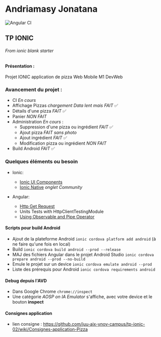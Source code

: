 # Andriamasy Jonatana
![Angular CI](https://github.com/andriamasy-jonatana/lovizza/workflows/Angular%20CI/badge.svg)
## TP IONIC

###### From ionic blank starter

#### Présentation :

Projet IONIC application de pizza Web Mobile M1 DevWeb

### Avancement du projet :
- CI *En cours*
- Affichage Pizzas *chargement Data lent mais FAIT* :white_check_mark:
- Détails d'une pizza *FAIT* :white_check_mark:
- Panier *NON FAIT*
- Administration *En cours* :
    - Suppression d'une pizza ou ingrédient *FAIT* :white_check_mark:
    - Ajout pizza *FAIT sans photo*
    - Ajout ingrédient *FAIT* :white_check_mark:
    - Modification pizza ou ingrédient *NON FAIT*
- Build Android *FAIT* :white_check_mark:

### Quelques éléments ou besoin

- Ionic:
    - [Ionic UI Components](https://ionicframework.com/docs/components)
    - [Ionic Native](https://ionicframework.com/docs/native) *onglet Community*

- Angular:
    - [Http Get Request](https://angular.io/guide/http)
    - Units Tests with HttpClientTestingModule
    - [Using Observable and Pipe Operator](https://www.learnrxjs.io/)

#### Scripts pour build Android

- Ajout de la plateforme Android `ionic cordova platform add android` (à ne faire qu'une fois en local)
- Build `ionic cordova build android --prod --release`
- MAJ des fichiers Angular dans le projet Android Studio `ionic cordova prepare android --prod --no-build`
- Emule le projet sur un device `ionic cordova emulate android --prod`
- Liste des prérequis pour Android `ionic cordova requirements android`

#### Debug depuis l'AVD

- Dans Google Chrome `chrome://inspect`
- Une catégorie *AOSP on IA Emulator* s'affiche, avec votre device et le bouton __inspect__

#### Consignes application

- lien consigne : https://github.com/juu-aix-ynov-campus/tp-ionic-02/wiki/Consignes-application-Pizza
